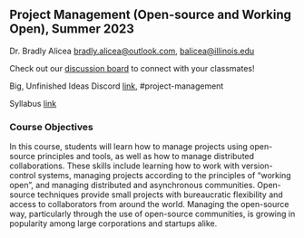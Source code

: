 ## Project Management (Open-source and Working Open), Summer 2023

Dr. Bradly Alicea
[bradly.alicea@outlook.com](mailto:bradly.alicea@outlook.com), [balicea@illinois.edu](mailto:balicea@illinois.edu)

Check out our [discussion board](https://github.com/OREL-group/Project-Management/discussions/1) to connect with your classmates!

Big, Unfinished Ideas Discord [link](https://discord.gg/ZvxwgXg), #project-management 

Syllabus [link](---)

### Course Objectives
In this course, students will learn how to manage projects using open-source principles and tools, as well as how to manage distributed collaborations. These skills include learning how to work with version-control systems, managing projects according to the principles of “working open”, and managing distributed and asynchronous communities. Open-source techniques provide small projects with bureaucratic flexibility and access to collaborators from around the world. Managing the open-source way, particularly through the use of open-source communities, is growing in popularity among large corporations and startups alike. 
